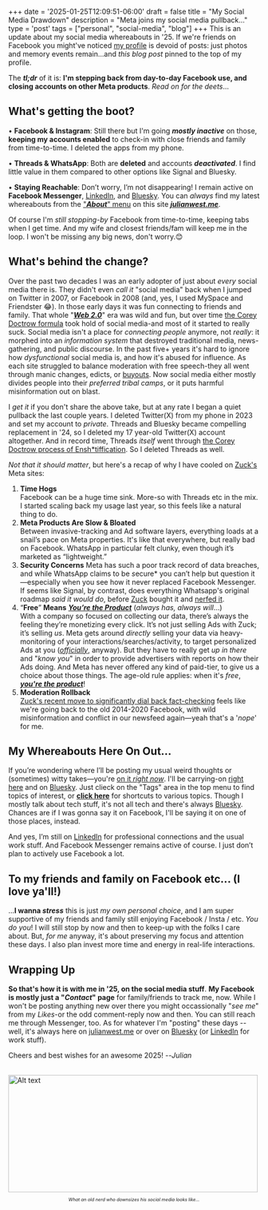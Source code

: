 +++
date = '2025-01-25T12:09:51-06:00'
draft = false
title = "My Social Media Drawdown"
description = "Meta joins my social media pullback..."
type = 'post'
tags = ["personal", "social-media", "blog"]
+++
This is an update about my social media whereabouts in '25.  If we're friends on Facebook you might've noticed [my profile](https://www.facebook.com/west.julian) is devoid of posts: just photos and memory events remain...and *this blog post* pinned to the top of my profile. <br />

The ***tl;dr*** of it is: **I'm stepping back from day-to-day Facebook use, and closing accounts on other Meta products**.  *Read on for the deets*...

## What's getting the boot?

• **Facebook & Instagram**: Still there but I'm going ***mostly inactive*** on those, **keeping my accounts enabled** to check-in with close friends and family from time-to-time. I deleted the apps from my phone. <br />

• **Threads & WhatsApp**: Both are **deleted** and accounts ***deactivated***. I find little value in them compared to other options like Signal and Bluesky. <br />

•	**Staying Reachable**: Don’t worry, I’m not disappearing! I remain active on **Facebook Messenger**, [LinkedIn](https://www.linkedin.com/in/julianwest/), and [Bluesky](https://bsky.app/profile/julianwest.me). You can *always* find my latest whereabouts from the ["***About***" menu](https://julianwest.me/Blog/about/) on this site [***julianwest.me***](https://julianwest.me).  <br />

Of course I'm *still stopping-by* Facebook from time-to-time, keeping tabs when I get time. And my wife and closest friends/fam will keep me in the loop.  I won't be missing any big news, don't worry.😊

## What's behind the change?

Over the past two decades I was an early adopter of just about *every* social media there is. They didn't even *call it* "social media" back when I jumped on Twitter in 2007, or Facebook in 2008 (and, yes, I used MySpace and Friendster 😂). In those early days it was fun connecting to friends and family. That whole "[***Web 2.0***](https://en.wikipedia.org/wiki/Web_2.0)" era was wild and fun, but over time [the Corey Doctrow formula](https://julianwest.me/Blog/enshittification-of-the-internet/) took hold of social media-and most of it started to really suck. Social media isn't a place for *connecting people* anymore, not *really*: it morphed into an *information system* that destroyed traditional media, news-gathering, and public discourse. In the past five+ years it's hard to ignore how *dysfunctional* social media is, and how it's abused for influence.  As each site struggled to balance moderation with free speech-they all went through manic changes, edicts, or [buyouts](https://en.wikipedia.org/wiki/Acquisition_of_Twitter_by_Elon_Musk). Now social media either mostly divides people into their *preferred tribal camps*, or it puts harmful misinformation out on blast. <br />

I *get it* if you don't share the above take, but at any rate I began a quiet pullback the last couple years.  I deleted Twitter(X) from my phone in 2023 and set my account to *private*. Threads and Bluesky became compelling replacement in '24, so I deleted my 17 year-old Twitter(X) account altogether.  And in record time, Threads *itself* went through [the Corey Doctrow process of Ensh*tiffication](https://julianwest.me/Blog/enshittification-of-the-internet/). So I deleted Threads as well. <br />

*Not that it should matter*, but here's a recap of why I have cooled on [Zuck's](https://en.wikipedia.org/wiki/Mark_Zuckerberg) Meta sites:

1.	**Time Hogs** <br />
Facebook can be a huge time sink.  More-so with Threads etc in the mix. I started scaling back my usage last year, so this feels like a natural thing to do. <br /> 
2.	**Meta Products Are Slow & Bloated** <br />
Between invasive-tracking and Ad software layers, everything loads at a snail’s pace on Meta properties.  It's like that everywhere, but really bad on Facebook. WhatsApp in particular felt clunky, even though it’s marketed as “lightweight.” <br /> 
3.	**Security Concerns**
Meta has such a poor track record of data breaches, and while WhatsApp claims to be *s*ecure* you can’t help but question it—especially when you see how it never replaced Facebook Messenger.  If seems like Signal, by contrast, does everything Whatsapp's original roadmap *said it would do*, before [Zuck](https://en.wikipedia.org/wiki/Mark_Zuckerberg) bought it and [nerfed it](https://en.wikipedia.org/wiki/Game_balance#Buffs_and_nerfs).
4.	“**Free**” **Means** [***You’re the Product***](https://www.forbes.com/sites/marketshare/2012/03/05/if-youre-not-paying-for-it-you-become-the-product/) (*always has, always will*...) <br />
With a company so focused on collecting our data, there’s always the feeling they’re monetizing every click. It’s not just selling Ads with Zuck; it’s selling *us*.  Meta gets around *directly* selling your data via heavy-monitoring of your interactions/searches/activity, to target personalized Ads at you ([*officially*](https://www.facebook.com/help/152637448140583/), anyway).  But they have to really get *up in there* and "*know you*" in order to provide advertisers with reports on how their Ads doing. And Meta has never offered any kind of paid-tier, to give us a choice about those things. The age-old rule applies: when it's *free*, [***you're the product***](https://www.forbes.com/sites/marketshare/2012/03/05/if-youre-not-paying-for-it-you-become-the-product/)! <br /> 
5.	**Moderation Rollback** <br />
[Zuck's recent move to significantly dial back fact-checking](https://www.nbcnews.com/tech/social-media/zuckerbergs-fact-checking-rollback-ushers-chaotic-online-era-rcna186561) feels like we're going back to the old 2014-2020 Facebook, with wild misinformation and conflict in our newsfeed again—yeah that's a '*nope*' for me. <br /> 

## My Whereabouts Here On Out... 

If you’re wondering where I’ll be posting my usual weird thoughts or (sometimes) witty takes—you're [on it *right now*](https://julianwest.me).  I'll be carrying-on [right here](https://julianwest.me/Blog/) and on [Bluesky](https://bsky.app/profile/julianwest.me). Just clieck on the "Tags" area in the top menu to find topics of interest, or [**click here**](https://julianwest.me/Blog/nav-tips/) for shortcuts to various topics.  Though I mostly talk about tech stuff, it's not all tech and there's always [Bluesky](https://bsky.app/profile/julianwest.me).  Chances are if I was gonna say it on Facebook, I'll be saying it on one of those places, instead.

And yes, I’m still on [LinkedIn](https://www.linkedin.com/in/julianwest/) for professional connections and the usual work stuff. And Facebook Messenger remains active of course.  I just don’t plan to actively use Facebook a lot.

## To my friends and family on Facebook etc... (I love ya'll!)

...**I wanna *stress*** this is just *my own personal choice*, and I am super supportive of my friends and family still enjoying Facebook / Insta / etc. *You do you*! I will still stop by now and then to keep-up with the folks I care about. But, *for me* anyway, it's about preserving my focus and attention these days.  I also plan invest more time and energy in real-life interactions.

## Wrapping Up

**So that's how it is with me in '25, on the social media stuff**.  **My Facebook is mostly just a "*Contact*" page** for family/friends to track me, now.  While I won't be posting anything new over there you might occassionally "*see me*" from my *Likes*-or the odd comment-reply now and then.  You can still reach me through Messenger, too.  As for whatever I'm "posting" these days -- well, it's always here on [julianwest.me](https://julianwest.me) or over on [Bluesky](https://bsky.app/profile/julianwest.me) (or [LinkedIn](https://www.linkedin.com/in/julianwest/) for work stuff). <br /> 

Cheers and best wishes for an awesome 2025! --*Julian* <br /> <br />

<img src="https://julianwest.me/Blog/posts/images/jdub-jan-25.jpeg" alt="Alt text" width="500" height="235">
<div style="font-size: 9px;">
<p style="text-align: center;"><i>What an old nerd who downsizes his social media looks like...</i></p>
</div>